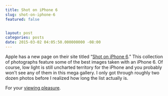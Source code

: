 ```yaml
---
title: Shot on iPhone 6
slug: shot-on-iphone-6
featured: false


layout: post
categories: posts
date: 2015-03-02 04:05:50.000000000 -08:00
---
```


Apple has a new page on their site titled “[Shot on iPhone 6](http://www.apple.com/iphone/world-gallery/).” This collection of photographs feature some of the best images taken with an iPhone 6. Of course, low light is still uncharted territory for the iPhone and you probably won't see any of them in this mega gallery. I only got through roughly two dozen photos before I realized how long the list actually is.

For your [viewing pleasure](http://www.apple.com/iphone/world-gallery/).


